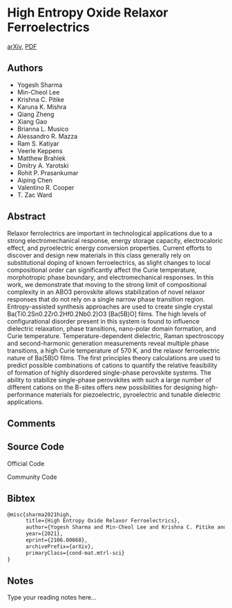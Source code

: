 
# High Entropy Oxide Relaxor Ferroelectrics

[arXiv](https://arxiv.org/abs/2106.0868), [PDF](https://arxiv.org/pdf/2106.0868.pdf)

## Authors

- Yogesh Sharma
- Min-Cheol Lee
- Krishna C. Pitike
- Karuna K. Mishra
- Qiang Zheng
- Xiang Gao
- Brianna L. Musico
- Alessandro R. Mazza
- Ram S. Katiyar
- Veerle Keppens
- Matthew Brahlek
- Dmitry A. Yarotski
- Rohit P. Prasankumar
- Aiping Chen
- Valentino R. Cooper
- T. Zac Ward

## Abstract

Relaxor ferrolectrics are important in technological applications due to a strong electromechanical response, energy storage capacity, electrocaloric effect, and pyroelectric energy conversion properties. Current efforts to discover and design new materials in this class generally rely on substitutional doping of known ferroelectrics, as slight changes to local compositional order can significantly affect the Curie temperature, morphotropic phase boundary, and electromechanical responses. In this work, we demonstrate that moving to the strong limit of compositional complexity in an ABO3 perovskite allows stabilization of novel relaxor responses that do not rely on a single narrow phase transition region. Entropy-assisted synthesis approaches are used to create single crystal Ba(Ti0.2Sn0.2Zr0.2Hf0.2Nb0.2)O3 [Ba(5B)O] films. The high levels of configurational disorder present in this system is found to influence dielectric relaxation, phase transitions, nano-polar domain formation, and Curie temperature. Temperature-dependent dielectric, Raman spectroscopy and second-harmonic generation measurements reveal multiple phase transitions, a high Curie temperature of 570 K, and the relaxor ferroelectric nature of Ba(5B)O films. The first principles theory calculations are used to predict possible combinations of cations to quantify the relative feasibility of formation of highly disordered single-phase perovskite systems. The ability to stabilize single-phase perovskites with such a large number of different cations on the B-sites offers new possibilities for designing high-performance materials for piezoelectric, pyroelectric and tunable dielectric applications.

## Comments



## Source Code

Official Code



Community Code



## Bibtex

```tex
@misc{sharma2021high,
      title={High Entropy Oxide Relaxor Ferroelectrics}, 
      author={Yogesh Sharma and Min-Cheol Lee and Krishna C. Pitike and Karuna K. Mishra and Qiang Zheng and Xiang Gao and Brianna L. Musico and Alessandro R. Mazza and Ram S. Katiyar and Veerle Keppens and Matthew Brahlek and Dmitry A. Yarotski and Rohit P. Prasankumar and Aiping Chen and Valentino R. Cooper and T. Zac Ward},
      year={2021},
      eprint={2106.00868},
      archivePrefix={arXiv},
      primaryClass={cond-mat.mtrl-sci}
}
```

## Notes

Type your reading notes here...

